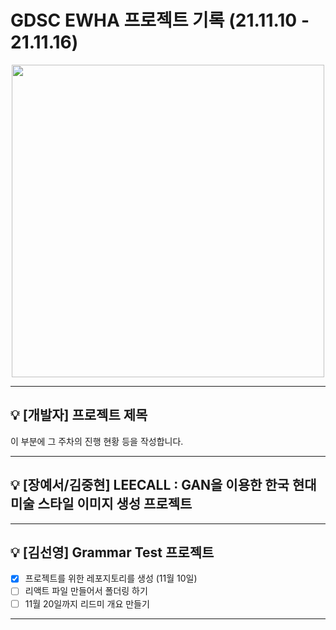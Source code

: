 # GDSC EWHA 프로젝트 기록 (21.11.10 - 21.11.16)

 <p align="center">
    <img src="https://user-images.githubusercontent.com/69420512/140852566-fdd9ac1f-94c5-4854-9173-ebe535458dd5.png" width = 500>
 </p>

---

## 💡 [개발자] 프로젝트 제목

이 부분에 그 주차의 진행 현황 등을 작성합니다.

---

## 💡 [장예서/김중현] LEECALL : GAN을 이용한 한국 현대 미술 스타일 이미지 생성 프로젝트


---

## 💡 [김선영] Grammar Test 프로젝트

- [x] 프로젝트를 위한 레포지토리를 생성 (11월 10일)
- [ ] 리액트 파일 만들어서 폴더링 하기
- [ ] 11월 20일까지 리드미 개요 만들기

---
